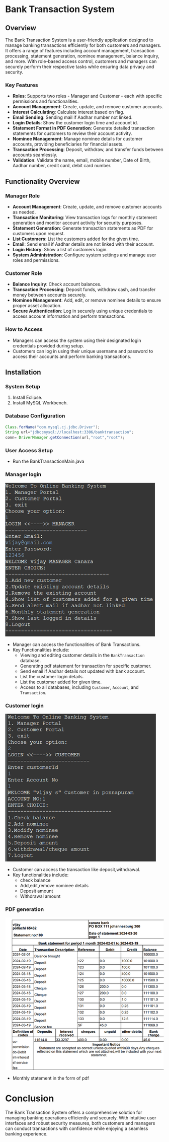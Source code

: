 # Bank Transaction System

## Overview

The Bank Transaction System is a user-friendly application designed to manage banking transactions efficiently for both customers and managers. It offers a range of features including account management, transaction processing, statement generation, nominee management, balance inquiry, and more. With role-based access control, customers and managers can securely perform their respective tasks while ensuring data privacy and security.

### Key Features

- **Roles**: Supports two roles - Manager and Customer - each with specific permissions and functionalities.
- **Account Management**: Create, update, and remove customer accounts.
- **Interest Calculating**: Calculate interest based on flag.
- **Email Sending**: Sending mail if Aadhar number not linked.
- **Login Details**: Show the customer login time and account id.
- **Statement Format in PDF Generation**: Generate detailed transaction statements for customers to review their account activity.
- **Nominee Management**: Manage nominee details for customer accounts, providing beneficiaries for financial assets.
- **Transaction Processing**: Deposit, withdraw, and transfer funds between accounts seamlessly.
- **Validation**: Validate the name, email, mobile number, Date of Birth, Aadhar number, credit card, debit card number.

## Functionality Overview

### Manager Role

- **Account Management**: Create, update, and remove customer accounts as needed.
- **Transaction Monitoring**: View transaction logs for monthly statement generation and monitor account activity for security purposes.
- **Statement Generation**: Generate transaction statements as PDF for customers upon request.
- **List Customers**: List the customers added for the given time.
- **Email**: Send email if Aadhar details are not linked with their account.
- **Login History**: Show a list of customers login.
- **System Administration**: Configure system settings and manage user roles and permissions.

### Customer Role

- **Balance Inquiry**: Check account balances.
- **Transaction Processing**: Deposit funds, withdraw cash, and transfer money between accounts securely.
- **Nominee Management**: Add, edit, or remove nominee details to ensure proper asset allocation.
- **Secure Authentication**: Log in securely using unique credentials to access account information and perform transactions.

### How to Access

- Managers can access the system using their designated login credentials provided during setup.
- Customers can log in using their unique username and password to access their accounts and perform banking transactions.

## Installation

### System Setup

1. Install Eclipse.
2. Install MySQL Workbench.

### Database Configuration
```java
Class.forName("com.mysql.cj.jdbc.Driver");
String url="jdbc:mysql://localhost:3306/banktransaction";
conn= DriverManager.getConnection(url,"root","root");
```
### User Access Setup
- Run the BankTransactionMain.java
### Manager login
![Manager login](pictures/manager.png)
- Manager can access the functionalities of Bank Transactions.
- Key Functionalities include:
  - Viewing and editing customer details in the `BankTransaction` database.
  - Generating pdf statement for transaction for specific customer.
  - Send email if Aadhar details not updated with bank account.
  - List the customer login details.
  - List the customer added for given time.
  - Access to all databases, including `Customer`, `Account`, and `Transaction`.
### Customer login
![Customer login](pictures/customer.png)
- Customer can access the transaction like deposit,withdrawal.
- Key functionalities include:
   - check balance
   - Add,edit,remove nominee details
   - Deposit amount
   - Withdrawal amount
### PDF generation
![pdf](pictures/pdf.png)
- Monthly statement in the form of pdf 
# Conclusion
The Bank Transaction System offers a comprehensive solution for managing banking operations efficiently and securely. With intuitive user interfaces and robust security measures, both customers and managers can conduct transactions with confidence while enjoying a seamless banking experience.

